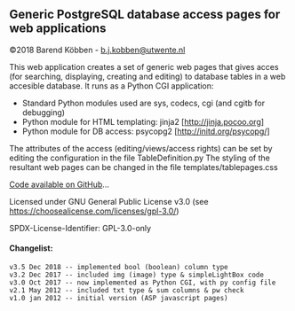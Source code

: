 ## Generic PostgreSQL database access pages for web applications

©2018 Barend Köbben - <a href="mailto:b.j.kobben@utwente.nl">b.j.kobben@utwente.nl</a> 

This web application creates a set of generic web pages that gives acces (for searching, displaying, creating and editing) to database tables in a web accesible database. It runs as a Python CGI application: 
- Standard Python modules used are sys, codecs, cgi (and cgitb for debugging)
- Python module for HTML templating: jinja2 [http://jinja.pocoo.org]
- Python module for DB access: psycopg2 [http://initd.org/psycopg/]

The attributes of the access (editing/views/access rights) can be set by editing the configuration in the file TableDefinition.py
The styling of the resultant web pages can be changed in the file templates/tablepages.css

[Code available on GitHub](https://github.com/kobben/DBpages)...

Licensed under GNU General Public License v3.0 (see https://choosealicense.com/licenses/gpl-3.0/)

SPDX-License-Identifier: GPL-3.0-only

#### Changelist:
    v3.5 Dec 2018 -- implemented bool (boolean) column type
    v3.2 Dec 2017 -- included img (image) type & simpleLightBox code
    v3.0 Oct 2017 -- now implemented as Python CGI, with py config file
    v2.1 May 2012 -- included txt type & sum columns & pw check
    v1.0 jan 2012 -- initial version (ASP javascript pages)